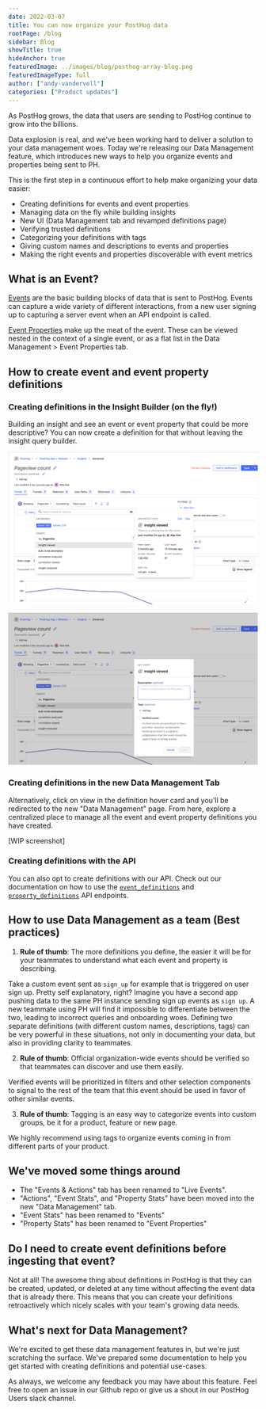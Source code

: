 ```yaml
---
date: 2022-03-07
title: You can now organize your PostHog data
rootPage: /blog
sidebar: Blog
showTitle: true
hideAnchor: true
featuredImage: ../images/blog/posthog-array-blog.png
featuredImageType: full
author: ["andy-vandervell"]
categories: ["Product updates"]
---
```


As PostHog grows, the data that users are sending to PostHog continue to grow into the billions.

Data explosion is real, and we've been working hard to deliver a solution to your data management woes. Today we're releasing our Data Management feature, which introduces new ways to help you organize events and properties being sent to PH. 

This is the first step in a continuous effort to help make organizing your data easier:

- Creating definitions for events and event properties
- Managing data on the fly while building insights
- New UI (Data Management tab and revamped definitions page)
- Verifying trusted definitions
- Categorizing your definitions with tags
- Giving custom names and descriptions to events and properties
- Making the right events and properties discoverable with event metrics

## What is an Event?

[Events](https://posthog.com/docs/user-guides/events) are the basic building blocks of data that is sent to PostHog. Events can capture a wide variety of different interactions, from a new user signing up to capturing a server event when an API endpoint is called.

[Event Properties](https://posthog.com/docs/user-guides/events#event-properties) make up the meat of the event. These can be viewed nested in the context of a single event, or as a flat list in the Data Management > Event Properties tab.

## How to create event and event property definitions

### Creating definitions in the Insight Builder (on the fly!)

Building an insight and see an event or event property that could be more descriptive? You can now create a definition for that without leaving the insight query builder.

![PostHog - read definition hover card](../images/blog/data-management-feature/read_definition_card.png)

![PostHog - write definition hover card](../images/blog/data-management-feature/write_definition_card.png)

### Creating definitions in the new Data Management Tab

Alternatively, click on view in the definition hover card and you'll be redirected to the new "Data Management" page. From here, explore a centralized place to manage all the event and event property definitions you have created.

[WIP screenshot]

### Creating definitions with the API

You can also opt to create definitions with our API. Check out our documentation on how to use the [`event_definitions`](https://posthog.com/docs/api/event-definitions) and [`property_definitions`](https://posthog.com/docs/api/property-definitions) API endpoints.

## How to use Data Management as a team (Best practices)

1. **Rule of thumb**: The more definitions you define, the easier it will be for your teammates to understand what each event and property is describing. 

Take a custom event sent as `sign_up` for example that is triggered on user sign up. Pretty self explanatory, right? Imagine you have a second app pushing data to the same PH instance sending sign up events as `sign up`. A new teammate using PH will find it impossible to differentiate between the two, leading to incorrect queries and onboarding woes. Defining two separate definitions (with different custom names, descriptions, tags) can be very powerful in these situations, not only in documenting your data, but also in providing clarity to teammates.

2. **Rule of thumb**: Official organization-wide events should be verified so that teammates can discover and use them easily. 

Verified events will be prioritized in filters and other selection components to signal to the rest of the team that this event should be used in favor of other similar events.

3. **Rule of thumb**: Tagging is an easy way to categorize events into custom groups, be it for a product, feature or new page. 

We highly recommend using tags to organize events coming in from different parts of your product. 

## We've moved some things around

- The "Events & Actions" tab has been renamed to "Live Events".
- "Actions", "Event Stats", and "Property Stats" have been moved into the new "Data Management" tab.
- "Event Stats" has been renamed to "Events"
- "Property Stats" has been renamed to "Event Properties"

## Do I need to create event definitions before ingesting that event?

Not at all! The awesome thing about definitions in PostHog is that they can be created, updated, or deleted at any time without affecting the event data that is already there. This means that you can create your definitions retroactively which nicely scales with your team's growing data needs.

## What's next for Data Management?

We're excited to get these data management features in, but we're just scratching the surface. We've prepared some documentation to help you get started with creating definitions and potential use-cases.

As always, we welcome any feedback you may have about this feature. Feel free to open an issue in our Github repo or give us a shout in our PostHog Users slack channel.
